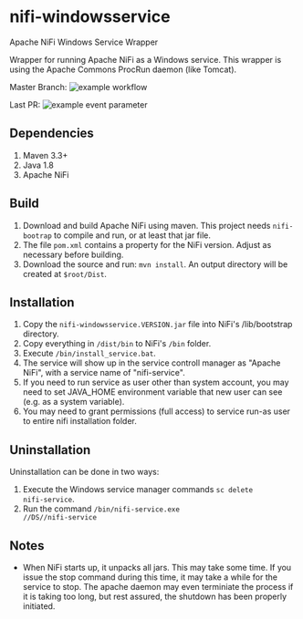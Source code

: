 # nifi-windowsservice
Apache NiFi Windows Service Wrapper

Wrapper for running Apache NiFi as a Windows service. This wrapper is using the Apache Commons ProcRun daemon (like Tomcat). 

Master Branch:
![example workflow](https://github.com/mikenac/nifi-windowsservice/actions/workflows/maven.yml/badge.svg)

Last PR:
![example event parameter](https://github.com/mikenac/nifi-windowsservice/actions/workflows/maven.yml/badge.svg)

## Dependencies
1. Maven 3.3+
2. Java 1.8
3. Apache NiFi 

## Build
1. Download and build Apache NiFi using maven. This project needs <code>nifi-bootrap</code> to compile and run, or at least that jar file.
2. The file <code>pom.xml</code> contains a property for the NiFi version. Adjust as necessary before building.
2. Download the source and run: <code>mvn install</code>. An output directory will be created at <code>$root/Dist</code>.

## Installation

1. Copy the <code>nifi-windowsservice.VERSION.jar</code> file into NiFi's </code>/lib/bootstrap</code> directory.
2. Copy everything in <code>/dist/bin</code> to NiFi's <code>/bin</code> folder.
3. Execute <code>/bin/install_service.bat</code>.
4. The service will show up in the service controll manager as "Apache NiFi", with a service name of "nifi-service".
5. If you need to run service as user other than system account, you may need to set JAVA_HOME environment variable that new user can see (e.g. as a system variable).
6. You may need to grant permissions (full access) to service run-as user to entire nifi installation folder.

## Uninstallation

Uninstallation can be done in two ways:

1. Execute the Windows service manager commands <code>sc delete nifi-service</code>.
2. Run the command <code>/bin/nifi-service.exe //DS//nifi-service</code>

## Notes

- When NiFi starts up, it unpacks all jars. This may take some time. If you issue the stop command during this time, it may take a while for the service to stop. The apache daemon may even terminiate the process if it is taking too long, but rest assured, the shutdown has been properly initiated.
